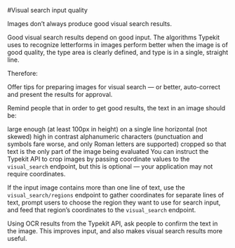 #Visual search input quality

Images don’t always produce good visual search results.

Good visual search results depend on good input. The algorithms Typekit uses to recognize letterforms in images perform better when the image is of good quality, the type area is clearly defined, and type is in a single, straight line.

Therefore:

Offer tips for preparing images for visual search — or better, auto-correct and present the results for approval.


Remind people that in order to get good results, the text in an image should be:

large enough (at least 100px in height)
on a single line
horizontal (not skewed)
high in contrast
alphanumeric characters (punctuation and symbols fare worse, and only Roman letters are supported)
cropped so that text is the only part of the image being evaluated
You can instruct the Typekit API to crop images by passing coordinate values to the `visual_search` endpoint, but this is optional — your application may not require coordinates.

If the input image contains more than one line of text, use the `visual_search/regions` endpoint to gather coordinates for separate lines of text, prompt users to choose the region they want to use for search input, and feed that region’s coordinates to the `visual_search` endpoint.


Using OCR results from the Typekit API, ask people to confirm the text in the image. This improves input, and also makes visual search results more useful.
